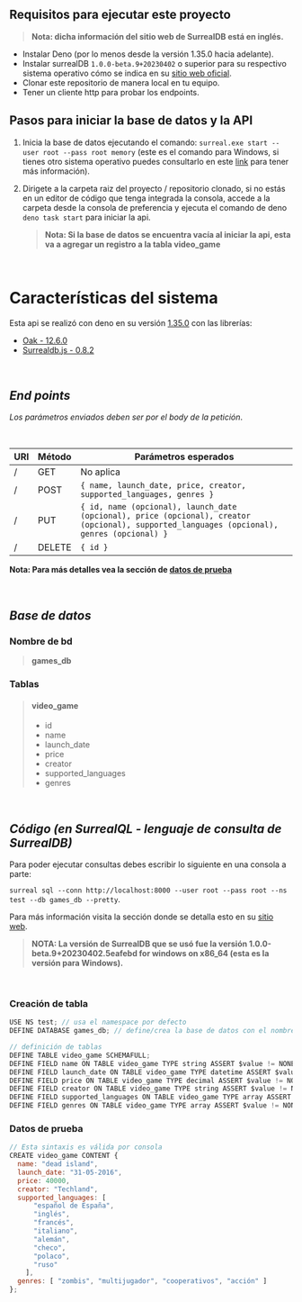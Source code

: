 ## **Requisitos para ejecutar este proyecto**
> **Nota: dicha información del sitio web de SurrealDB está en inglés.**

- Instalar Deno (por lo menos desde la versión 1.35.0 hacia adelante).
- Instalar surrealDB `1.0.0-beta.9+20230402` o superior para su respectivo sistema operativo cómo se indica en su [sitio web oficial](https://surrealdb.com/docs/installation).  
- Clonar este repositorio de manera local en tu equipo.
- Tener un cliente http para probar los endpoints.

## **Pasos para iniciar la base de datos y la API**
1. Inicia la base de datos ejecutando el comando: `surreal.exe start --user root --pass root memory` (este es el comando para Windows, si tienes otro sistema operativo puedes consultarlo en este [link](https://surrealdb.com/docs/cli/start) para tener más información).
2. Dirigete a la carpeta raiz del proyecto / repositorio clonado, si no estás en un editor de código que tenga integrada la consola, accede a la carpeta desde la consola de preferencia y ejecuta el comando de deno `deno task start` para iniciar la api.

    > **Nota: Si la base de datos se encuentra vacía al iniciar la api, esta va a agregar un registro a la tabla video_game**

<br>

# Características del sistema

Esta api se realizó con deno en su versión [1.35.0](https://deno.land/manual@v1.35.0/introduction) con las librerías:  
- [Oak - 12.6.0](https://deno.land/x/oak@v12.6.0)
- [Surrealdb.js - 0.8.2](https://deno.land/x/surrealdb@v0.8.2)

<br>

## ***End points***
*Los parámetros enviados deben ser por el body de la petición*.

<br>

| URl | Método | Parámetros esperados |
| - | - | - |
| / | GET | No aplica |
| / | POST | `{ name, launch_date, price, creator, supported_languages, genres }` |
| / | PUT | `{ id, name (opcional), launch_date (opcional), price (opcional), creator (opcional), supported_languages (opcional), genres (opcional) }` |
| / | DELETE | `{ id }` |

**Nota: Para más detalles vea la sección de [datos de prueba](/datos-de-prueba)**

<br>

## ***Base de datos***

### Nombre de bd
> **games_db**

### Tablas
>#### **video_game**
> - id
> - name
> - launch_date
> - price
> - creator
> - supported_languages
> - genres

<br>

## ***Código (en SurrealQL - lenguaje de consulta de SurrealDB)***

Para poder ejecutar consultas debes escribir lo siguiente en una consola a parte: 

`surreal sql --conn http://localhost:8000 --user root --pass root --ns test --db games_db --pretty`.  

Para más información visita la sección donde se detalla esto en su [sitio web](https://surrealdb.com/docs/cli/sql).   


> **NOTA: La versión de SurrealDB que se usó fue la versión 1.0.0-beta.9+20230402.5eafebd for windows on x86_64 (esta es la versión para Windows).**

<br>

### Creación de tabla

```js
USE NS test; // usa el namespace por defecto
DEFINE DATABASE games_db; // define/crea la base de datos con el nombre especificado

// definición de tablas
DEFINE TABLE video_game SCHEMAFULL;
DEFINE FIELD name ON TABLE video_game TYPE string ASSERT $value != NONE;
DEFINE FIELD launch_date ON TABLE video_game TYPE datetime ASSERT $value != NONE;
DEFINE FIELD price ON TABLE video_game TYPE decimal ASSERT $value != NONE;
DEFINE FIELD creator ON TABLE video_game TYPE string ASSERT $value != NONE;
DEFINE FIELD supported_languages ON TABLE video_game TYPE array ASSERT $value != NONE;
DEFINE FIELD genres ON TABLE video_game TYPE array ASSERT $value != NONE;
```

### Datos de prueba

```js
// Esta sintaxis es válida por consola
CREATE video_game CONTENT { 
  name: "dead island",
  launch_date: "31-05-2016",
  price: 40000,
  creator: "Techland",
  supported_languages: [
      "español de España",
      "inglés",
      "francés",
      "italiano",
      "alemán",
      "checo",
      "polaco",
      "ruso"
    ],
  genres: [ "zombis", "multijugador", "cooperativos", "acción" ]
};
```
